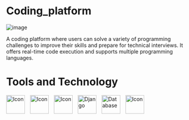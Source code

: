 # Coding_platform
![image](https://github.com/user-attachments/assets/3f4f9138-bf9e-4f00-abf3-1415a8bbaecf)

A coding platform where users can solve a variety of programming challenges to improve their skills and prepare for technical interviews. It offers real-time code execution and supports multiple programming languages.

# Tools and Technology

<img src="https://github.com/user-attachments/assets/a3b18a7c-4410-45ff-aab0-d6adefda359b" width="50" height="50" alt="Icon" style="margin-right: 10px;">
<img src="https://github.com/user-attachments/assets/5e5a9eda-e04c-4f1d-9050-ecefff416a73" width="50" height="50" alt="Icon" style="margin-right: 10px;">
<img src="https://github.com/user-attachments/assets/fc549eb2-89bc-4afa-84bf-859ca84cd4b5" width="50" height="50" alt="Icon" style="margin-right: 10px;">
<img src="https://github.com/user-attachments/assets/5ed335a6-3531-46e4-966a-0596dc45870d" width="50" height="50" alt="Django" style="margin-right: 10px;">
<img src="https://github.com/user-attachments/assets/c168e726-8900-45ff-b32a-3ece8e3209ed" width="50" height="50" alt="Database" style="margin-right: 10px;">
<img src="https://github.com/user-attachments/assets/9ae39c57-9d78-492e-8185-5143b9a2383e" width="50" height="50" alt="Icon">
